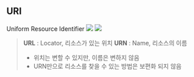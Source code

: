 ## URI
Uniform Resource Identifier
![](https://i.imgur.com/KE6oVaW.png)
![](https://i.imgur.com/NDlNOQq.png)
> **URL** : Locator, 리소스가 있는 위치
> **URN** : Name, 리소스의 이름
> 
> - 위치는 변할 수 있지만, 이름은 변하지 않음
> - URN만으로 리소스를 찾을 수 있는 방법은 보편화 되지 않음
